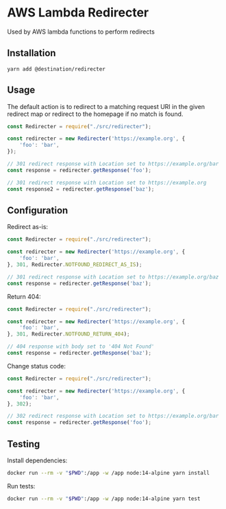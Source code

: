 # AWS Lambda Redirecter

Used by AWS lambda functions to perform redirects

## Installation

```
yarn add @destination/redirecter
```

## Usage

The default action is to redirect to a matching request URI in the given redirect map or redirect to the homepage if no
match is found.

```js
const Redirecter = require("./src/redirecter");

const redirecter = new Redirecter('https://example.org', {
    'foo': 'bar',
});

// 301 redirect response with Location set to https://example.org/bar
const response = redirecter.getResponse('foo');

// 301 redirect response with Location set to https://example.org
const response2 = redirecter.getResponse('baz');
```

## Configuration

Redirect as-is:

```js
const Redirecter = require("./src/redirecter");

const redirecter = new Redirecter('https://example.org', {
    'foo': 'bar',
}, 301, Redirecter.NOTFOUND_REDIRECT_AS_IS);

// 301 redirect response with Location set to https://example.org/baz
const response = redirecter.getResponse('baz');
```

Return 404:

```js
const Redirecter = require("./src/redirecter");

const redirecter = new Redirecter('https://example.org', {
    'foo': 'bar',
}, 301, Redirecter.NOTFOUND_RETURN_404);

// 404 response with body set to '404 Not Found'
const response = redirecter.getResponse('baz');
```

Change status code:

```js
const Redirecter = require("./src/redirecter");

const redirecter = new Redirecter('https://example.org', {
    'foo': 'bar',
}, 302);

// 302 redirect response with Location set to https://example.org/bar
const response = redirecter.getResponse('foo');
```

## Testing

Install dependencies:

```sh
docker run --rm -v "$PWD":/app -w /app node:14-alpine yarn install
````

Run tests:

```sh
docker run --rm -v "$PWD":/app -w /app node:14-alpine yarn test
```